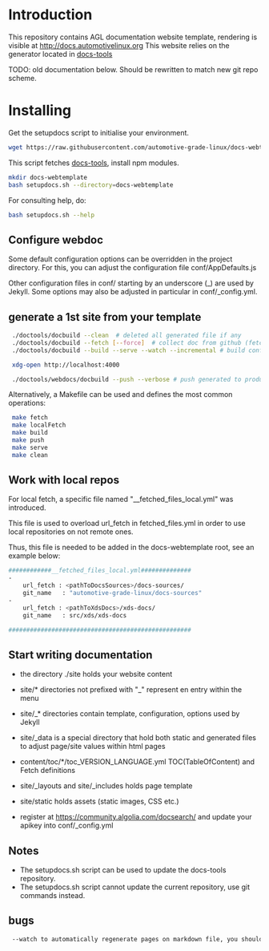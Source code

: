 # Introduction

This repository contains AGL documentation website template, rendering is visible at http://docs.automotivelinux.org
This website relies on the generator located in [docs-tools](https://github.com/automotive-grade-linux/docs-tools)

TODO: old documentation below. Should be rewritten to match new git repo scheme.

# Installing

Get the setupdocs script to initialise your environment.

```bash
wget https://raw.githubusercontent.com/automotive-grade-linux/docs-webtemplate/master/setupdocs.sh
```

This script fetches [docs-tools](https://github.com/automotive-grade-linux/docs-tools), install npm modules.

```bash
mkdir docs-webtemplate
bash setupdocs.sh --directory=docs-webtemplate
```

For consulting help, do:

```bash
bash setupdocs.sh --help
```

## Configure webdoc

Some default configuration options can be overridden in the project directory. For this, you can adjust the configuration file conf/AppDefaults.js

Other configuration files in conf/ starting by an underscore (_) are used by Jekyll. Some options may also be adjusted in particular in conf/_config.yml.

## generate a 1st site from your template

```bash
 ./doctools/docbuild --clean  # deleted all generated file if any
 ./doctools/docbuild --fetch [--force]  # collect doc from github (fetch list in content/toc/*/fetch_files.yml)
 ./doctools/docbuild --build --serve --watch --incremental # build config/tocs, generate html and start a local webserver

 xdg-open http://localhost:4000

 ./doctools/webdocs/docbuild --push --verbose # push generated to production webserver (check conf/AppDefault 1st)
```

Alternatively, a Makefile can be used and defines the most common operations:

```bash
 make fetch
 make localFetch
 make build
 make push
 make serve
 make clean
```

## Work with local repos

For local fetch, a specific file named  "__fetched_files_local.yml" was introduced.

This file is used to overload url_fetch in fetched_files.yml in order to use local repositories on not remote ones.

Thus, this file is needed to be added in the docs-webtemplate root, see an example below:

```bash
############__fetched_files_local.yml##############
-
    url_fetch : <pathToDocsSources>/docs-sources/
    git_name   : "automotive-grade-linux/docs-sources"
-
    url_fetch : <pathToXdsDocs>/xds-docs/
    git_name   : src/xds/xds-docs

###################################################
```

## Start writing documentation

- the directory ./site holds your website content
- site/* directories not prefixed with "_" represent en entry within the menu
- site/_* directories contain template, configuration, options used by Jekyll
- site/_data is a special directory that hold both static and generated files to adjust page/site values within html pages
- content/toc/*/toc_VERSION_LANGUAGE.yml TOC(TableOfContent) and Fetch definitions
- site/_layouts and site/_includes holds page template
- site/static holds assets (static images, CSS etc.)

- register at https://community.algolia.com/docsearch/ and update your apikey into conf/_config.yml

## Notes

- The setupdocs.sh script can be used to update the docs-tools repository.
- The setupdocs.sh script cannot update the current repository, use git commands instead.

## bugs

```bash
 --watch to automatically regenerate pages on markdown file, you should force "./build --configs" when changing TOC or versions.
```